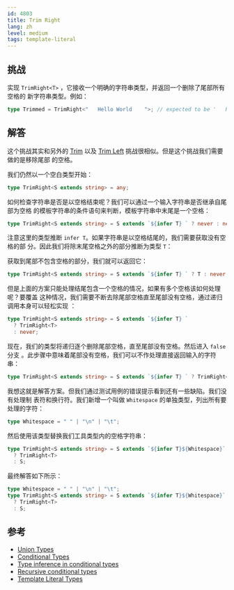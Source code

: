 ```yaml
---
id: 4803
title: Trim Right
lang: zh
level: medium
tags: template-literal
---
```


## 挑战

实现 `TrimRight<T>` ，它接收一个明确的字符串类型，并返回一个删除了尾部所有空格的
新字符串类型。例如：

```typescript
type Trimmed = TrimRight<"   Hello World    ">; // expected to be '   Hello World'
```

## 解答

这个挑战其实和另外的 [Trim](./medium-trim.md) 以及
[Trim Left](./medium-trimleft.md) 挑战很相似。但是这个挑战我们需要做的是移除尾部
的空格。

我们仍然以一个空白类型开始：

```typescript
type TrimRight<S extends string> = any;
```

如何检查字符串是否是以空格结束呢？我们可以通过一个输入字符串是否继承自尾部为空格
的模板字符串的条件语句来判断，模板字符串中末尾是一个空格：

```typescript
type TrimRight<S extends string> = S extends `${infer T} ` ? never : never;
```

注意这里的类型推断 `infer T`。如果字符串是以空格结尾的，我们需要获取没有空格的部
分。因此我们将除末尾空格之外的部分推断为类型 `T`：

获取到尾部不包含空格的部分，我们就可以返回它：

```typescript
type TrimRight<S extends string> = S extends `${infer T} ` ? T : never;
```

但是上面的方案只能处理结尾包含一个空格的情况，如果有多个空格该如何处理呢？要覆盖
这种情况，我们需要不断去除尾部空格直至尾部没有空格，通过递归调用本身可以轻松实现
：

```typescript
type TrimRight<S extends string> = S extends `${infer T} `
  ? TrimRight<T>
  : never;
```

现在，我们的类型将递归逐个删除尾部空格，直至尾部没有空格。然后进入 `false` 分支
。此步骤中意味着尾部没有空格，我们可以不作处理直接返回输入的字符串：

```typescript
type TrimRight<S extends string> = S extends `${infer T} ` ? TrimRight<T> : S;
```

我想这就是解答方案。但我们通过测试用例的错误提示看到还有一些缺陷。我们没有处理制
表符和换行符。我们新增一个叫做 `Whitespace` 的单独类型，列出所有要处理的字符：

```typescript
type Whitespace = " " | "\n" | "\t";
```

然后使用该类型替换我们工具类型内的空格字符串：

```typescript
type TrimRight<S extends string> = S extends `${infer T}${Whitespace}`
  ? TrimRight<T>
  : S;
```

最终解答如下所示：

```typescript
type Whitespace = " " | "\n" | "\t";
type TrimRight<S extends string> = S extends `${infer T}${Whitespace}`
  ? TrimRight<T>
  : S;
```

## 参考

- [Union Types](https://www.typescriptlang.org/docs/handbook/2/everyday-types.html#union-types)
- [Conditional Types](https://www.typescriptlang.org/docs/handbook/2/conditional-types.html)
- [Type inference in conditional types](https://www.typescriptlang.org/docs/handbook/2/conditional-types.html#inferring-within-conditional-types)
- [Recursive conditional types](https://www.typescriptlang.org/docs/handbook/release-notes/typescript-4-1.html#recursive-conditional-types)
- [Template Literal Types](https://www.typescriptlang.org/docs/handbook/release-notes/typescript-4-1.html#template-literal-types)
